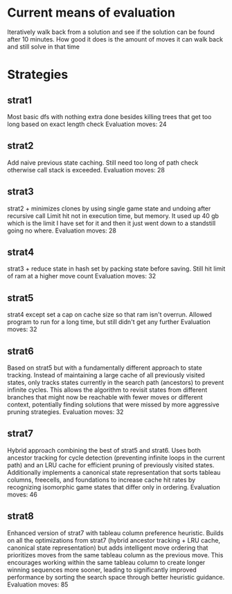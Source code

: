 # Current means of evaluation
Iteratively walk back from a solution and see if the solution can be found after 10 minutes.
How good it does is the amount of moves it can walk back and still solve in that time

# Strategies

## strat1
Most basic dfs with nothing extra done besides killing trees that get too long based on exact length check
Evaluation moves: 24

## strat2
Add naive previous state caching. Still need too long of path check otherwise call stack is exceeded.
Evaluation moves: 28

## strat3
strat2 + minimizes clones by using single game state and undoing after recursive call
Limit hit not in execution time, but memory. It used up 40 gb which is the limit I have set for it and then it just went down to a standstill going no where.
Evaluation moves: 28

## strat4
strat3 + reduce state in hash set by packing state before saving. Still hit limit of ram at a higher move count
Evaluation moves: 32

## strat5
strat4 except set a cap on cache size so that ram isn't overrun. Allowed program to run for a long time, but still didn't get any further
Evaluation moves: 32

## strat6
Based on strat5 but with a fundamentally different approach to state tracking. Instead of maintaining a large cache of all previously visited states, only tracks states currently in the search path (ancestors) to prevent infinite cycles. This allows the algorithm to revisit states from different branches that might now be reachable with fewer moves or different context, potentially finding solutions that were missed by more aggressive pruning strategies.
Evaluation moves: 32

## strat7
Hybrid approach combining the best of strat5 and strat6. Uses both ancestor tracking for cycle detection (preventing infinite loops in the current path) and an LRU cache for efficient pruning of previously visited states. Additionally implements a canonical state representation that sorts tableau columns, freecells, and foundations to increase cache hit rates by recognizing isomorphic game states that differ only in ordering.
Evaluation moves: 46

## strat8
Enhanced version of strat7 with tableau column preference heuristic. Builds on all the optimizations from strat7 (hybrid ancestor tracking + LRU cache, canonical state representation) but adds intelligent move ordering that prioritizes moves from the same tableau column as the previous move. This encourages working within the same tableau column to create longer winning sequences more sooner, leading to significantly improved performance by sorting the search space through better heuristic guidance.
Evaluation moves: 85